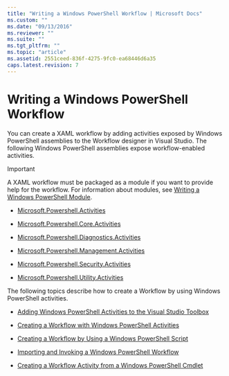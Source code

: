 ```yaml
---
title: "Writing a Windows PowerShell Workflow | Microsoft Docs"
ms.custom: ""
ms.date: "09/13/2016"
ms.reviewer: ""
ms.suite: ""
ms.tgt_pltfrm: ""
ms.topic: "article"
ms.assetid: 2551ceed-836f-4275-9fc0-ea68446d6a35
caps.latest.revision: 7
---
```

# Writing a Windows PowerShell Workflow
You can create a XAML workflow by adding activities exposed by Windows PowerShell assemblies to the Workflow designer in Visual Studio. The following Windows PowerShell assemblies expose workflow-enabled activities.

> [!IMPORTANT]
>  A XAML workflow must be packaged as a module if you want to provide help for the workflow. For information about modules, see [Writing a Windows PowerShell Module](../module/writing-a-windows-powershell-module.md).

-   [Microsoft.Powershell.Activities](/dotnet/api/Microsoft.PowerShell.Activities)

-   [Microsoft.Powershell.Core.Activities](/dotnet/api/Microsoft.PowerShell.Core.Activities)

-   [Microsoft.Powershell.Diagnostics.Activities](/dotnet/api/Microsoft.PowerShell.Diagnostics.Activities)

-   [Microsoft.Powershell.Management.Activities](/dotnet/api/Microsoft.PowerShell.Management.Activities)

-   [Microsoft.Powershell.Security.Activities](/dotnet/api/Microsoft.PowerShell.Security.Activities)

-   [Microsoft.Powershell.Utility.Activities](/dotnet/api/Microsoft.PowerShell.Utility.Activities)

 The following topics describe how to create a Workflow by using Windows PowerShell activities.

-   [Adding Windows PowerShell Activities to the Visual Studio Toolbox](./adding-windows-powershell-activities-to-the-visual-studio-toolbox.md)

-   [Creating a Workflow with Windows PowerShell Activities](./creating-a-workflow-with-windows-powershell-activities.md)

-   [Creating a Workflow by Using a Windows PowerShell Script](./creating-a-workflow-by-using-a-windows-powershell-script.md)

-   [Importing and Invoking a Windows PowerShell Workflow](./importing-and-invoking-a-windows-powershell-workflow.md)

-   [Creating a Workflow Activity from a Windows PowerShell Cmdlet](./creating-a-workflow-activity-from-a-windows-powershell-cmdlet.md)
